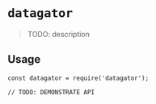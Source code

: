# `datagator`

> TODO: description

## Usage

```
const datagator = require('datagator');

// TODO: DEMONSTRATE API
```

